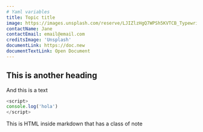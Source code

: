 ```yaml
---
# Yaml variables
title: Topic title
image: https://images.unsplash.com/reserve/LJIZlzHgQ7WPSh5KVTCB_Typewriter.jpg?ixlib=rb-1.2.1&ixid=eyJhcHBfaWQiOjEyMDd9&auto=format&fit=crop&w=400&h=400&q=80
contactName: Jane
contactEmail: email@email.com
creditsImage: 'Unsplash'
documentLink: https://doc.new
documentTextLink: Open Document
---
```


## This is another heading

And this is a text 
```js
<script>
console.log('hola')
</script>
```

<div class="bg-blue-500 text-white p-4 mb-4">
  This is HTML inside markdown that has a class of note
</div>

